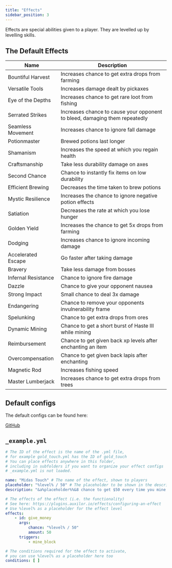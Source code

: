 ```yaml
---
title: "Effects"
sidebar_position: 3
---
```


Effects are special abilities given to a player. They are levelled up by levelling skills.

## The Default Effects

| Name                | Description                                                                |
|---------------------|----------------------------------------------------------------------------|
| Bountiful Harvest   | Increases chance to get extra drops from farming                           |
| Versatile Tools     | Increases damage dealt by pickaxes                                         |
| Eye of the Depths   | Increases chance to get rare loot from fishing                             |
| Serrated Strikes    | Increases chance to cause your opponent to bleed, damaging them repeatedly |
| Seamless Movement   | Increases chance to ignore fall damage                                     |
| Potionmaster        | Brewed potions last longer                                                 |
| Shamanism           | Increases the speed at which you regain health                             |
| Craftsmanship       | Take less durability damage on axes                                        |
| Second Chance       | Chance to instantly fix items on low durability                            |
| Efficient Brewing   | Decreases the time taken to brew potions                                   |
| Mystic Resilience   | Increases the chance to ignore negative potion effects                     |
| Satiation           | Decreases the rate at which you lose hunger                                |
| Golden Yield        | Increases the chance to get 5x drops from farming                          |
| Dodging             | Increases chance to ignore incoming damage                                 |
| Accelerated Escape  | Go faster after taking damage                                              |
| Bravery             | Take less damage from bosses                                               |
| Infernal Resistance | Chance to ignore fire damage                                               |
| Dazzle              | Chance to give your opponent nausea                                        |
| Strong Impact       | Small chance to deal 3x damage                                             |
| Endangering         | Chance to remove your opponents invulnerability frame                      |
| Spelunking          | Chance to get extra drops from ores                                        |
| Dynamic Mining      | Chance to get a short burst of Haste III while mining                      |
| Reimbursement       | Chance to get given back xp levels after enchanting an item                |
| Overcompensation    | Chance to get given back lapis after enchanting                            |
| Magnetic Rod        | Increases fishing speed                                                    |
| Master Lumberjack   | Increases chance to get extra drops from trees                             |

## Default configs

The default configs can be found here:

[GitHub](https://github.com/Auxilor/EcoSkills/blob/master/eco-core/core-plugin/src/main/resources/effects/)

## `_example.yml`

```yaml
# The ID of the effect is the name of the .yml file,
# for example gold_touch.yml has the ID of gold_touch
# You can place effects anywhere in this folder,
# including in subfolders if you want to organize your effect configs
# _example.yml is not loaded.

name: "Midas Touch" # The name of the effect, shown to players
placeholder: "%level% / 50" # The placeholder to be shown in the description, you can use expressions - eg %level% * 2
description: "&a%placeholder%%&8 chance to get $50 every time you mine a block" # The description to be shown in lore and messages

# The effects of the effect (i.e. the functionality)
# See here: https://plugins.auxilor.io/effects/configuring-an-effect
# Use %level% as a placeholder for the effect level
effects:
    - id: give_money
      args:
          chance: "%level% / 50"
          amount: 50
      triggers:
          - mine_block

# The conditions required for the effect to activate,
# you can use %level% as a placeholder here too
conditions: [ ]
```
